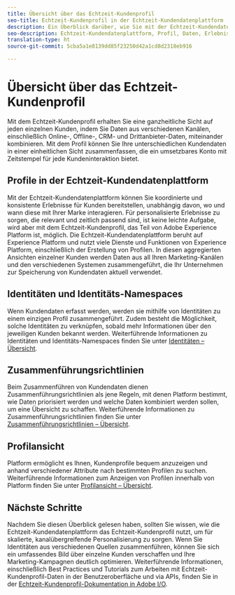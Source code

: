 ```yaml
---
title: Übersicht über das Echtzeit-Kundenprofil
seo-title: Echtzeit-Kundenprofil in der Echtzeit-Kundendatenplattform
description: Ein Überblick darüber, wie Sie mit der Echtzeit-Kundendatenplattform unter Verwendung von Echtzeit-Kundenprofilen koordinierte, konsistente und relevante Erlebnisse für Kunden erstellen können.
seo-description: Echtzeit-Kundendatenplattform, Profil, Daten, Erlebnisse, Kanäle
translation-type: ht
source-git-commit: 5cba5a1e8139dd85f23250d42a1cd8d2318eb916

---
```



# Übersicht über das Echtzeit-Kundenprofil

Mit dem Echtzeit-Kundenprofil erhalten Sie eine ganzheitliche Sicht auf jeden einzelnen Kunden, indem Sie Daten aus verschiedenen Kanälen, einschließlich Online-, Offline-, CRM- und Drittanbieter-Daten, miteinander kombinieren. Mit dem Profil können Sie Ihre unterschiedlichen Kundendaten in einer einheitlichen Sicht zusammenfassen, die ein umsetzbares Konto mit Zeitstempel für jede Kundeninteraktion bietet.

## Profile in der Echtzeit-Kundendatenplattform

Mit der Echtzeit-Kundendatenplattform können Sie koordinierte und konsistente Erlebnisse für Kunden bereitstellen, unabhängig davon, wo und wann diese mit Ihrer Marke interagieren. Für personalisierte Erlebnisse zu sorgen, die relevant und zeitlich passend sind, ist keine leichte Aufgabe, wird aber mit dem Echtzeit-Kundenprofil, das Teil von Adobe Experience Platform ist, möglich. Die Echtzeit-Kundendatenplattform beruht auf Experience Platform und nutzt viele Dienste und Funktionen von Experience Platform, einschließlich der Erstellung von Profilen. In diesen aggregierten Ansichten einzelner Kunden werden Daten aus all Ihren Marketing-Kanälen und den verschiedenen Systemen zusammengeführt, die Ihr Unternehmen zur Speicherung von Kundendaten aktuell verwendet.

## Identitäten und Identitäts-Namespaces

Wenn Kundendaten erfasst werden, werden sie mithilfe von Identitäten zu einem einzigen Profil zusammengeführt. Zudem besteht die Möglichkeit, solche Identitäten zu verknüpfen, sobald mehr Informationen über den jeweiligen Kunden bekannt werden. Weiterführende Informationen zu Identitäten und Identitäts-Namespaces finden Sie unter [Identitäten – Übersicht](/help/rtcdp/profile/identities-overview.md).

## Zusammenführungsrichtlinien

Beim Zusammenführen von Kundendaten dienen Zusammenführungsrichtlinien als jene Regeln, mit denen Platform bestimmt, wie Daten priorisiert werden und welche Daten kombiniert werden sollen, um eine Übersicht zu schaffen. Weiterführende Informationen zu Zusammenführungsrichtlinien finden Sie unter [Zusammenführungsrichtlinien – Übersicht](/help/rtcdp/profile/merge-policies.md).

## Profilansicht

Platform ermöglicht es Ihnen, Kundenprofile bequem anzuzeigen und anhand verschiedener Attribute nach bestimmten Profilen zu suchen. Weiterführende Informationen zum Anzeigen von Profilen innerhalb von Platform finden Sie unter [Profilansicht – Übersicht](/help/rtcdp/profile/profile-viewer.md).

## Nächste Schritte

Nachdem Sie diesen Überblick gelesen haben, sollten Sie wissen, wie die Echtzeit-Kundendatenplattform das Echtzeit-Kundenprofil nutzt, um für skalierte, kanalübergreifende Personalisierung zu sorgen. Wenn Sie Identitäten aus verschiedenen Quellen zusammenführen, können Sie sich ein umfassendes Bild über einzelne Kunden verschaffen und Ihre Marketing-Kampagnen deutlich optimieren. Weiterführende Informationen, einschließlich Best Practices und Tutorials zum Arbeiten mit Echtzeit-Kundenprofil-Daten in der Benutzeroberfläche und via APIs, finden Sie in der [Echtzeit-Kundenprofil-Dokumentation in Adobe I/O](https://www.adobe.io/apis/experienceplatform/home/profile-identity-segmentation/profile-identity-segmentation-services.html#!api-specification/markdown/narrative/technical_overview/unified_profile_architectural_overview/unified_profile_architectural_overview.md).